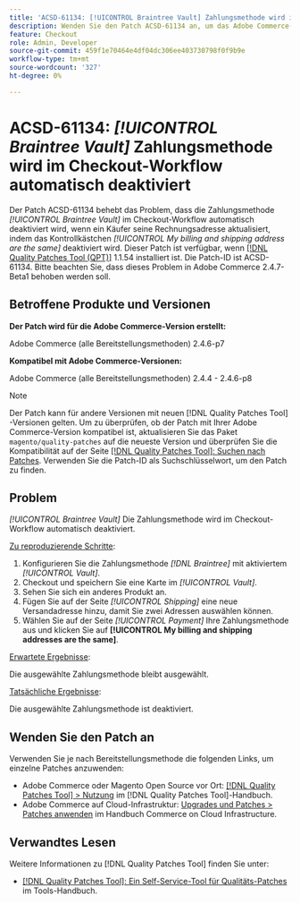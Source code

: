 ```yaml
---
title: 'ACSD-61134: [!UICONTROL Braintree Vault] Zahlungsmethode wird im Checkout-Workflow automatisch deaktiviert'
description: Wenden Sie den Patch ACSD-61134 an, um das Adobe Commerce-Problem zu beheben, bei dem die Zahlungsmethode *[!UICONTROL Braintree Vault]* im Checkout-Workflow automatisch deaktiviert wird, wenn ein Käufer seine Rechnungsadresse aktualisiert, indem er das Kontrollkästchen *[!UICONTROL My billing and shipping address are the same]* deaktiviert.
feature: Checkout
role: Admin, Developer
source-git-commit: 459f1e70464e4df04dc306ee403730798f0f9b9e
workflow-type: tm+mt
source-wordcount: '327'
ht-degree: 0%

---
```


# ACSD-61134: *[!UICONTROL Braintree Vault]* Zahlungsmethode wird im Checkout-Workflow automatisch deaktiviert

Der Patch ACSD-61134 behebt das Problem, dass die Zahlungsmethode *[!UICONTROL Braintree Vault]* im Checkout-Workflow automatisch deaktiviert wird, wenn ein Käufer seine Rechnungsadresse aktualisiert, indem das Kontrollkästchen *[!UICONTROL My billing and shipping address are the same]* deaktiviert wird. Dieser Patch ist verfügbar, wenn [[!DNL Quality Patches Tool (QPT)]](https://experienceleague.adobe.com/en/docs/commerce-knowledge-base/kb/announcements/commerce-announcements/magento-quality-patches-released-new-tool-to-self-serve-quality-patches) 1.1.54 installiert ist. Die Patch-ID ist ACSD-61134. Bitte beachten Sie, dass dieses Problem in Adobe Commerce 2.4.7-Beta1 behoben werden soll.

## Betroffene Produkte und Versionen

**Der Patch wird für die Adobe Commerce-Version erstellt:**

Adobe Commerce (alle Bereitstellungsmethoden) 2.4.6-p7

**Kompatibel mit Adobe Commerce-Versionen:**

Adobe Commerce (alle Bereitstellungsmethoden) 2.4.4 - 2.4.6-p8

>[!NOTE]
>
>Der Patch kann für andere Versionen mit neuen [!DNL Quality Patches Tool] -Versionen gelten. Um zu überprüfen, ob der Patch mit Ihrer Adobe Commerce-Version kompatibel ist, aktualisieren Sie das Paket `magento/quality-patches` auf die neueste Version und überprüfen Sie die Kompatibilität auf der Seite [[!DNL Quality Patches Tool]: Suchen nach Patches](https://experienceleague.adobe.com/tools/commerce-quality-patches/index.html). Verwenden Sie die Patch-ID als Suchschlüsselwort, um den Patch zu finden.

## Problem

*[!UICONTROL Braintree Vault]* Die Zahlungsmethode wird im Checkout-Workflow automatisch deaktiviert.

<u>Zu reproduzierende Schritte</u>:

1. Konfigurieren Sie die Zahlungsmethode *[!DNL Braintree]* mit aktiviertem *[!UICONTROL Vault]*.
1. Checkout und speichern Sie eine Karte im *[!UICONTROL Vault]*.
1. Sehen Sie sich ein anderes Produkt an.
1. Fügen Sie auf der Seite *[!UICONTROL Shipping]* eine neue Versandadresse hinzu, damit Sie zwei Adressen auswählen können.
1. Wählen Sie auf der Seite *[!UICONTROL Payment]* Ihre Zahlungsmethode aus und klicken Sie auf **[!UICONTROL My billing and shipping addresses are the same]**.

<u>Erwartete Ergebnisse</u>:

Die ausgewählte Zahlungsmethode bleibt ausgewählt.

<u>Tatsächliche Ergebnisse</u>:

Die ausgewählte Zahlungsmethode ist deaktiviert.

## Wenden Sie den Patch an

Verwenden Sie je nach Bereitstellungsmethode die folgenden Links, um einzelne Patches anzuwenden:

* Adobe Commerce oder Magento Open Source vor Ort: [[!DNL Quality Patches Tool] > Nutzung](/help/tools/quality-patches-tool/usage.md) im [!DNL Quality Patches Tool]-Handbuch.
* Adobe Commerce auf Cloud-Infrastruktur: [Upgrades und Patches > Patches anwenden](https://experienceleague.adobe.com/docs/commerce-cloud-service/user-guide/develop/upgrade/apply-patches.html) im Handbuch Commerce on Cloud Infrastructure.

## Verwandtes Lesen

Weitere Informationen zu [!DNL Quality Patches Tool] finden Sie unter:

* [[!DNL Quality Patches Tool]: Ein Self-Service-Tool für Qualitäts-Patches](/help/tools/quality-patches-tool/quality-patches-tool-to-self-serve-quality-patches.md) im Tools-Handbuch.

